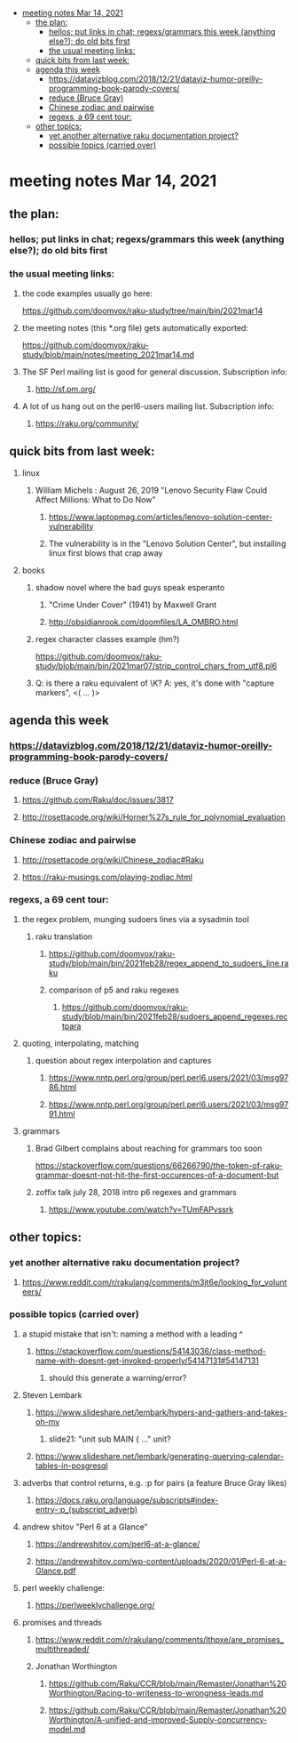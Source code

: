 - [meeting notes Mar 14, 2021](#orga219891)
  - [the plan:](#orgc3bced3)
    - [hellos; put links in chat; regexs/grammars this week (anything else?); do old bits first](#org334c7e9)
    - [the usual meeting links:](#org40264ef)
  - [quick bits from last week:](#orgb69f14d)
  - [agenda this week](#org44234c7)
    - [<https://datavizblog.com/2018/12/21/dataviz-humor-oreilly-programming-book-parody-covers/>](#org2a70dcd)
    - [reduce (Bruce Gray)](#org31f8a67)
    - [Chinese zodiac and pairwise](#org60da082)
    - [regexs, a 69 cent tour:](#orge286f2e)
  - [other topics:](#org458de3d)
    - [yet another alternative raku documentation project?](#orgb2e2167)
    - [possible topics (carried over)](#orgd0fe7e3)


<a id="orga219891"></a>

# meeting notes Mar 14, 2021


<a id="orgc3bced3"></a>

## the plan:


<a id="org334c7e9"></a>

### hellos; put links in chat; regexs/grammars this week (anything else?); do old bits first


<a id="org40264ef"></a>

### the usual meeting links:

1.  the code examples usually go here:

    <https://github.com/doomvox/raku-study/tree/main/bin/2021mar14>

2.  the meeting notes (this \*.org file) gets automatically exported:

    <https://github.com/doomvox/raku-study/blob/main/notes/meeting_2021mar14.md>

3.  The SF Perl mailing list is good for general discussion.  Subscription info:

    1.  <http://sf.pm.org/>

4.  A lot of us hang out on the perl6-users mailing list.  Subscription info:

    1.  <https://raku.org/community/>


<a id="orgb69f14d"></a>

## quick bits from last week:

1.  linux

    1.  William Michels : August 26, 2019 "Lenovo Security Flaw Could Affect Millions: What to Do Now"
    
        1.  <https://www.laptopmag.com/articles/lenovo-solution-center-vulnerability>
        
        2.  The vulnerability is in the "Lenovo Solution Center", but installing linux first blows that crap away

2.  books

    1.  shadow novel where the bad guys speak esperanto
    
        1.  "Crime Under Cover" (1941) by Maxwell Grant
        
        2.  <http://obsidianrook.com/doomfiles/LA_OMBRO.html>
    
    2.  regex character classes example (hm?)
    
        <https://github.com/doomvox/raku-study/blob/main/bin/2021mar07/strip_control_chars_from_utf8.pl6>
    
    3.  Q: is there a raku equivalent of \K?  A: yes, it's done with "capture markers", <( &#x2026; )>


<a id="org44234c7"></a>

## agenda this week


<a id="org2a70dcd"></a>

### <https://datavizblog.com/2018/12/21/dataviz-humor-oreilly-programming-book-parody-covers/>


<a id="org31f8a67"></a>

### reduce (Bruce Gray)

1.  <https://github.com/Raku/doc/issues/3817>

2.  <http://rosettacode.org/wiki/Horner%27s_rule_for_polynomial_evaluation>


<a id="org60da082"></a>

### Chinese zodiac and pairwise

1.  <http://rosettacode.org/wiki/Chinese_zodiac#Raku>

2.  <https://raku-musings.com/playing-zodiac.html>


<a id="orge286f2e"></a>

### regexs, a 69 cent tour:

1.  the regex problem, munging sudoers lines via a sysadmin tool

    1.  raku translation
    
        1.  <https://github.com/doomvox/raku-study/blob/main/bin/2021feb28/regex_append_to_sudoers_line.raku>
        
        2.  comparison of p5 and raku regexes
        
            1.  <https://github.com/doomvox/raku-study/blob/main/bin/2021feb28/sudoers_append_regexes.rectpara>

2.  quoting, interpolating, matching

    1.  question about regex interpolation and captures
    
        1.  <https://www.nntp.perl.org/group/perl.perl6.users/2021/03/msg9786.html>
        
        2.  <https://www.nntp.perl.org/group/perl.perl6.users/2021/03/msg9791.html>

1.  grammars

    1.  Brad Gilbert complains about reaching for grammars too soon
    
        <https://stackoverflow.com/questions/66266790/the-token-of-raku-grammar-doesnt-not-hit-the-first-occurences-of-a-document-but>
    
    2.  zoffix talk july 28, 2018 intro p6 regexes and grammars
    
        1.  <https://www.youtube.com/watch?v=TUmFAPvssrk>


<a id="org458de3d"></a>

## other topics:


<a id="orgb2e2167"></a>

### yet another alternative raku documentation project?

1.  <https://www.reddit.com/r/rakulang/comments/m3jt6e/looking_for_volunteers/>


<a id="orgd0fe7e3"></a>

### possible topics (carried over)

1.  a stupid mistake that isn't: naming a method with a leading ^

    1.  <https://stackoverflow.com/questions/54143036/class-method-name-with-doesnt-get-invoked-properly/54147131#54147131>
    
        1.  should this generate a warning/error?

2.  Steven Lembark

    1.  <https://www.slideshare.net/lembark/hypers-and-gathers-and-takes-oh-my>
    
        1.  slide21:  "unit sub MAIN { &#x2026;"  unit?
    
    2.  <https://www.slideshare.net/lembark/generating-querying-calendar-tables-in-posgresql>

3.  adverbs that control returns, e.g. :p for pairs (a feature Bruce Gray likes)

    1.  <https://docs.raku.org/language/subscripts#index-entry-:p_(subscript_adverb)>

4.  andrew shitov "Perl 6 at a Glance"

    1.  <https://andrewshitov.com/perl6-at-a-glance/>
    
    2.  <https://andrewshitov.com/wp-content/uploads/2020/01/Perl-6-at-a-Glance.pdf>

5.  perl weekly challenge:

    1.  <https://perlweeklychallenge.org/>

6.  promises and threads

    1.  <https://www.reddit.com/r/rakulang/comments/lthpxe/are_promises_multithreaded/>
    
    2.  Jonathan Worthington
    
        1.  <https://github.com/Raku/CCR/blob/main/Remaster/Jonathan%20Worthington/Racing-to-writeness-to-wrongness-leads.md>
        
        2.  <https://github.com/Raku/CCR/blob/main/Remaster/Jonathan%20Worthington/A-unified-and-improved-Supply-concurrency-model.md>
